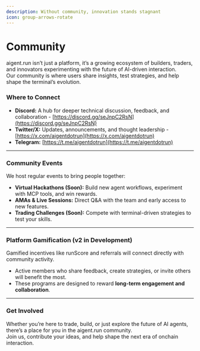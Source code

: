 ```yaml
---
description: Without community, innovation stands stagnant
icon: group-arrows-rotate
---
```


# Community

aigent.run isn’t just a platform, it’s a growing ecosystem of builders, traders, and innovators experimenting with the future of AI-driven interaction.\
Our community is where users share insights, test strategies, and help shape the terminal’s evolution.

### **Where to Connect**

* **Discord:** A hub for deeper technical discussion, feedback, and collaboration - [https://discord.gg/seJnpC2RsN](https://discord.gg/seJnpC2RsN)
* **Twitter/X:** Updates, announcements, and thought leadership - [https://x.com/aigentdotrun](https://x.com/aigentdotrun)
* **Telegram:** [https://t.me/aigentdotrun](https://t.me/aigentdotrun)

***

### **Community Events**

We host regular events to bring people together:

* **Virtual Hackathons (Soon):** Build new agent workflows, experiment with MCP tools, and win rewards.
* **AMAs & Live Sessions:** Direct Q\&A with the team and early access to new features.
* **Trading Challenges (Soon):** Compete with terminal-driven strategies to test your skills.

***

### **Platform Gamification (v2 in Development)**

Gamified incentives like runScore and referrals will connect directly with community activity.

* Active members who share feedback, create strategies, or invite others will benefit the most.
* These programs are designed to reward **long-term engagement and collaboration**.

***

### **Get Involved**

Whether you’re here to trade, build, or just explore the future of AI agents, there’s a place for you in the aigent.run community.\
Join us, contribute your ideas, and help shape the next era of onchain interaction.
